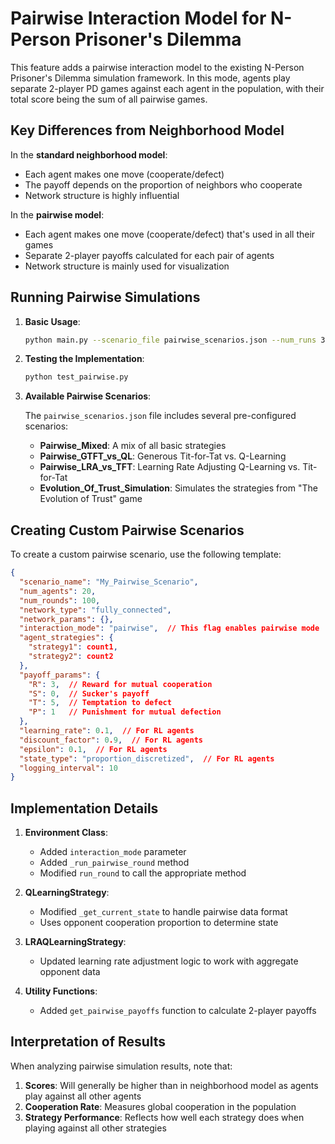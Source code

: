 # Pairwise Interaction Model for N-Person Prisoner's Dilemma

This feature adds a pairwise interaction model to the existing N-Person Prisoner's Dilemma simulation framework. In this mode, agents play separate 2-player PD games against each agent in the population, with their total score being the sum of all pairwise games.

## Key Differences from Neighborhood Model

In the **standard neighborhood model**:
- Each agent makes one move (cooperate/defect)
- The payoff depends on the proportion of neighbors who cooperate
- Network structure is highly influential

In the **pairwise model**:
- Each agent makes one move (cooperate/defect) that's used in all their games
- Separate 2-player payoffs calculated for each pair of agents
- Network structure is mainly used for visualization

## Running Pairwise Simulations

1. **Basic Usage**:
   ```bash
   python main.py --scenario_file pairwise_scenarios.json --num_runs 3
   ```

2. **Testing the Implementation**:
   ```bash
   python test_pairwise.py
   ```

3. **Available Pairwise Scenarios**:

   The `pairwise_scenarios.json` file includes several pre-configured scenarios:
   - **Pairwise_Mixed**: A mix of all basic strategies
   - **Pairwise_GTFT_vs_QL**: Generous Tit-for-Tat vs. Q-Learning
   - **Pairwise_LRA_vs_TFT**: Learning Rate Adjusting Q-Learning vs. Tit-for-Tat
   - **Evolution_Of_Trust_Simulation**: Simulates the strategies from "The Evolution of Trust" game

## Creating Custom Pairwise Scenarios

To create a custom pairwise scenario, use the following template:

```json
{
  "scenario_name": "My_Pairwise_Scenario",
  "num_agents": 20,
  "num_rounds": 100,
  "network_type": "fully_connected",
  "network_params": {},
  "interaction_mode": "pairwise",  // This flag enables pairwise mode
  "agent_strategies": {
    "strategy1": count1,
    "strategy2": count2
  },
  "payoff_params": { 
    "R": 3,  // Reward for mutual cooperation
    "S": 0,  // Sucker's payoff
    "T": 5,  // Temptation to defect
    "P": 1   // Punishment for mutual defection
  },
  "learning_rate": 0.1,  // For RL agents
  "discount_factor": 0.9,  // For RL agents
  "epsilon": 0.1,  // For RL agents
  "state_type": "proportion_discretized",  // For RL agents
  "logging_interval": 10
}
```

## Implementation Details

1. **Environment Class**:
   - Added `interaction_mode` parameter
   - Added `_run_pairwise_round` method 
   - Modified `run_round` to call the appropriate method

2. **QLearningStrategy**:
   - Modified `_get_current_state` to handle pairwise data format
   - Uses opponent cooperation proportion to determine state

3. **LRAQLearningStrategy**:
   - Updated learning rate adjustment logic to work with aggregate opponent data

4. **Utility Functions**:
   - Added `get_pairwise_payoffs` function to calculate 2-player payoffs

## Interpretation of Results

When analyzing pairwise simulation results, note that:

1. **Scores**: Will generally be higher than in neighborhood model as agents play against all other agents
2. **Cooperation Rate**: Measures global cooperation in the population
3. **Strategy Performance**: Reflects how well each strategy does when playing against all other strategies
